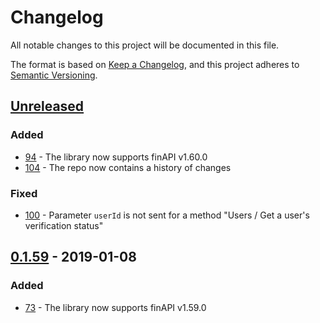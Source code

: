 # Changelog
All notable changes to this project will be documented in this file.

The format is based on [Keep a Changelog](https://keepachangelog.com/en/1.0.0/),
and this project adheres to [Semantic Versioning](https://semver.org/spec/v2.0.0.html).

## [Unreleased]
### Added
- [94](https://github.com/proshin-roman/finapi-java-client/issues/94) - The library now supports finAPI v1.60.0
- [104](https://github.com/proshin-roman/finapi-java-client/issues/104) - The repo now contains a history of changes

### Fixed
- [100](https://github.com/proshin-roman/finapi-java-client/issues/100) - Parameter `userId` is not sent for a method 
"Users / Get a user's verification status"

## [0.1.59] - 2019-01-08
### Added
- [73](https://github.com/proshin-roman/finapi-java-client/issues/73) - The library now supports finAPI v1.59.0

[Unreleased]: https://github.com/proshin-roman/finapi-java-client/compare/v0.1.59...HEAD
[0.1.59]: https://github.com/proshin-roman/finapi-java-client/releases/tag/v0.1.59
